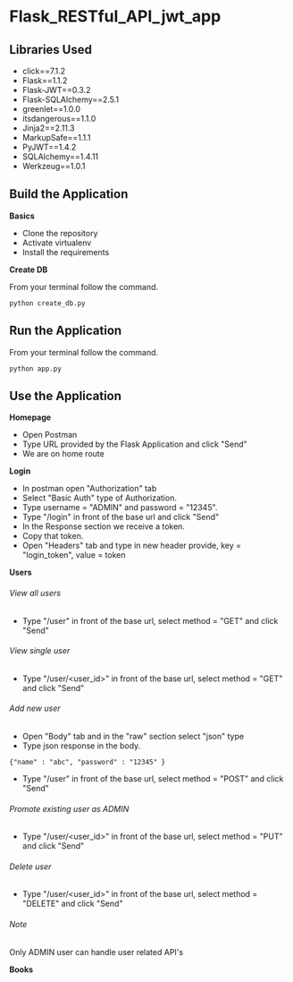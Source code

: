 # Flask_RESTful_API_jwt_app

## Libraries Used

- click==7.1.2
- Flask==1.1.2
- Flask-JWT==0.3.2
- Flask-SQLAlchemy==2.5.1
- greenlet==1.0.0
- itsdangerous==1.1.0
- Jinja2==2.11.3
- MarkupSafe==1.1.1
- PyJWT==1.4.2
- SQLAlchemy==1.4.11
- Werkzeug==1.0.1


## Build the Application
**Basics**
- Clone the repository
- Activate virtualenv
- Install the requirements

**Create DB**

From your terminal follow the command. 
```
python create_db.py
```
## Run the Application
From your terminal follow the command. 
```
python app.py
```
## Use the Application

**Homepage**

- Open Postman
- Type URL provided by the Flask Application and click "Send"
- We are on home route

**Login**

- In postman open "Authorization" tab
- Select "Basic Auth" type of Authorization.
- Type username = "ADMIN" and password = "12345".
- Type "/login" in front of the base url and click "Send"
- In the Response section we receive a token.
- Copy that token.
- Open "Headers" tab and type in new header provide, key = "login_token", value = token

**Users**

###### View all users

- Type "/user" in front of the base url, select method = "GET" and click "Send"

###### View single user

- Type "/user/<user_id>" in front of the base url, select method = "GET" and click "Send"

###### Add new user

- Open "Body" tab and in the "raw" section select "json" type
- Type json response in the body.

```
{"name" : "abc", "password" : "12345" }
```
- Type "/user" in front of the base url, select method = "POST" and click "Send"

###### Promote existing user as ADMIN

- Type "/user/<user_id>" in front of the base url, select method = "PUT" and click "Send"

###### Delete user

- Type "/user/<user_id>" in front of the base url, select method = "DELETE" and click "Send"

###### Note

Only ADMIN user can handle user related API's

**Books**
